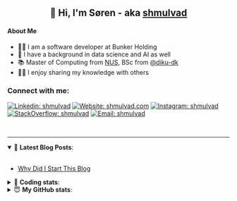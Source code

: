 <h2 align="center">
	👋 Hi, I'm Søren - aka <a href="https://shmulvad.com">shmulvad</a>
</h2>

#### About Me
- 👨‍💻 I am a software developer at Bunker Holding
- 🤖 I have a background in data science and AI as well
- 📚 Master of Computing from [NUS], BSc from [@diku-dk]
- 👨‍🏫 I enjoy sharing my knowledge with others

### Connect with me:

[![Linkedin: shmulvad](https://img.shields.io/badge/shmulvad-blue?style=flat&logo=Linkedin&logoColor=white)][linkedin]
[![Website: shmulvad.com](https://img.shields.io/badge/shmulvad.com-47CCCC?&style=flat&logo=Google-Chrome&logoColor=white)][website]
[![Instagram: shmulvad](https://img.shields.io/badge/-@shmulvad-purple?style=flat&logo=Instagram&logoColor=white)][instagram]
[![StackOverflow: shmulvad](https://img.shields.io/badge/shmulvad-FE7A16?style=flat&logo=stack-overflow&logoColor=white)][stackOverflow]
[![Email: shmulvad](https://img.shields.io/badge/shmulvad-D14836?style=flat&logo=gmail&logoColor=white)][mail]

<br />

---

<details open>
 <summary>📕 <b>Latest Blog Posts</b>: </summary>

<br>

<!-- BLOG-POST-LIST:START -->
- [Why Did I Start This Blog](https://shmulvad.com/blog/why-did-start-this-blog)
<!-- BLOG-POST-LIST:END -->

</details>

<!-- --- -->

<details>
 <summary>🤖 <b>Coding stats</b>: </summary>

<br>

NOTE: Doesn't track coding at work.

<!--START_SECTION:waka-->
![Code Time](http://img.shields.io/badge/Code%20Time-3%2C091%20hrs%2058%20mins-blue)

**I'm an Early 🐤** 

```text
🌞 Morning                1872 commits        ███████░░░░░░░░░░░░░░░░░░   26.91 % 
🌆 Daytime                2841 commits        ██████████░░░░░░░░░░░░░░░   40.84 % 
🌃 Evening                1575 commits        ██████░░░░░░░░░░░░░░░░░░░   22.64 % 
🌙 Night                  668 commits         ██░░░░░░░░░░░░░░░░░░░░░░░   09.60 % 
```


📊 **This Week I Spent My Time On** 

```text
💬 Programming Languages: 
Python                   4 hrs 52 mins       ████████████░░░░░░░░░░░░░   47.89 % 
Other                    2 hrs 36 mins       ██████░░░░░░░░░░░░░░░░░░░   25.64 % 
TypeScript               1 hr 39 mins        ████░░░░░░░░░░░░░░░░░░░░░   16.27 % 
Bash                     20 mins             █░░░░░░░░░░░░░░░░░░░░░░░░   03.39 % 
TOML                     9 mins              ░░░░░░░░░░░░░░░░░░░░░░░░░   01.62 % 

🔥 Editors: 
VS Code                  7 hrs 39 mins       ███████████████████░░░░░░   75.15 % 
Zsh                      2 hrs 28 mins       ██████░░░░░░░░░░░░░░░░░░░   24.37 % 
Sublime Text             2 mins              ░░░░░░░░░░░░░░░░░░░░░░░░░   00.48 % 

🐱‍💻 Projects: 
km24-core                5 hrs 11 mins       █████████████░░░░░░░░░░░░   51.00 % 
chr                      2 hrs 52 mins       ███████░░░░░░░░░░░░░░░░░░   28.16 % 
search_string            1 hr 50 mins        █████░░░░░░░░░░░░░░░░░░░░   18.07 % 
Terminal                 10 mins             ░░░░░░░░░░░░░░░░░░░░░░░░░   01.74 % 
company-scrapers         3 mins              ░░░░░░░░░░░░░░░░░░░░░░░░░   00.54 % 
```


 Last Updated on 16/03/2025 18:49:02 UTC
<!--END_SECTION:waka-->

</details>

<!-- --- -->

<details>
 <summary>😇 <b>My GitHub stats</b>: </summary>

<br>

<img align="left" alt="shmulvad's Github Stats" src="https://github-readme-stats.vercel.app/api?username=shmulvad&show_icons=true&hide_border=true" />

</details>



[website]: https://shmulvad.com
[linkedin]: https://linkedin.com/in/shmulvad
[instagram]: https://instagram.com/shmulvad
[stackOverflow]: https://stackoverflow.com/users/9248793/shmulvad
[mail]: mailto:shmulvad@gmail.com
[@diku-dk]: https://github.com/diku-dk
[github]: https://github.com/shmulvad
[NUS]: https://www.nus.edu.sg
